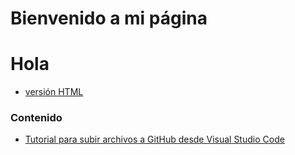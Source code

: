 # Bienvenido a mi página
# Hola
- [versión HTML](https://github.com/celia10335/celia10335.github.io/blob/main/index.html)
### Contenido
- [Tutorial para subir archivos a GitHub desde Visual Studio Code](https://github.com/celia10335/celia10335.github.io/blob/main/Tutorial_github%20con%20VSCode%20-%20Celia%20Blanco.pdf)
